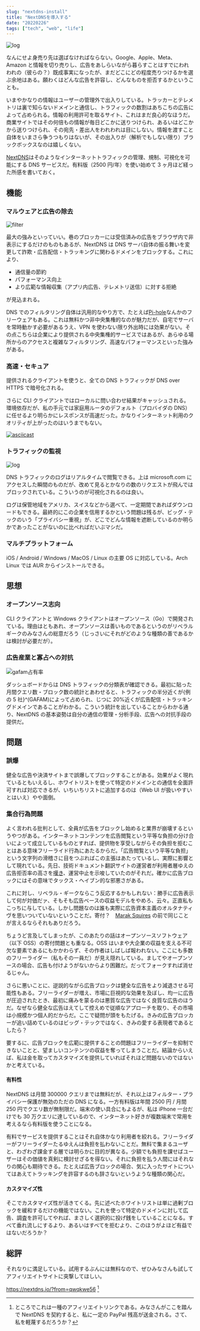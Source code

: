 ```yaml
---
slug: "nextdns-install"
title: "NextDNSを導入する"
date: "20220226"
tags: ["tech", "web", "life"]
---
```


![log](/image/nextdns_query.png)

なんにせよ身売り先は選ばなければならない。Google、Apple、Meta、Amazon と情報を切り売りし、広告をあしらいながら暮らすことはすでにわれわれの（彼らの？）既成事実になったが、まだどこにどの程度売りつけるかを選ぶ余地はある。願わくはどんな広告を許容し、どんなものを拒否するかということも。

いまやかなりの情報はユーザーの管理外で出入りしている。トラッカーとテレメトリは裏で知らないドメインと通信し、トラフィックの数割はあちこちの広告によって占められる。情報の利用許可を取るサイト、これはまだ良心的なほうだ。商業サイトではその何倍もの情報が毎日どこかに送りつけられ、あるいはどこかから送りつけられ、その宛先・差出人をわれわれは目にしない。情報を渡すこと自体をいまさら争うつもりはないが、その出入りが（解析でもしない限り）ブラックボックスなのは嬉しくない。

[NextDNS](https://nextdns.io)はそのようなインターネットトラフィックの管理、規制、可視化を可能にする DNS サービスだ。有料版（2500 円/年）を使い始めて 3 ヶ月ほど経った所感を書いておく。

## 機能

### マルウェアと広告の除去

![filter](/image/nextdns_filter.png)

最大の強みといっていい。巷のブロッカーには受信済みの広告をブラウザ内で非表示にするだけのものもあるが、NextDNS は DNS サーバ自体の振る舞いを変更して詐欺・広告配信・トラッキングに関わるドメインをブロックする。これにより、

- 通信量の節約
- パフォーマンス向上
- より広範な情報収集（アプリ内広告、テレメトリ送信）に対する拒絶

が見込まれる。

DNS でのフィルタリング自体は汎用的なやり方で、たとえば[Pi-hole](https://pi-hole.net)なんかのフリーウェアもある。これは無料かつ非中央集権的なのが魅力だが、自宅でサーバを常時動かす必要があるうえ、VPN を使わない限り外出時には効果がない。その点こちらは企業により提供される中央集権的サービスではあるが、あらゆる場所からのアクセスと複雑なフィルタリング、高速なパフォーマンスといった強みがある。

### 高速・セキュア

提供されるクライアントを使うと、全ての DNS トラフィックが DNS over HTTPS で暗号化される。

さらに CLI クライアントではローカルに問い合わせ結果がキャッシュされる。環境依存だが、私の手元では家庭用ルータのデフォルト（プロバイダの DNS）に任せるより明らかにレスポンスが高速だった。かなりインターネット利用のクオリティが上がったのはいうまでもない。

[![asciicast](https://asciinema.org/a/471558.svg)](https://asciinema.org/a/471558)

### トラフィックの監視

![log](/image/nextdns_log.png)

DNS トラフィックのログはリアルタイムで閲覧できる。上は microsoft.com にアクセスした瞬間のものだが、改めて見るとかなりの数のリクエストが飛んではブロックされている。こういうのが可視化されるのは良い。

ログは保管地域をアメリカ、スイスなどから選べて、一定期間であればダウンロードもできる。最終的にこの企業を信用するかという問題は残るが、ビッグ・テックのいう「プライバシー重視」が、どこでどんな情報を遮断しているのか明らかであったことがないのに比べればだいぶマシだ。

### マルチプラットフォーム

iOS / Android / Windows / MacOS / Linux の主要 OS に対応している。Arch Linux では AUR からインストールできる。

## 思想

### オープンソース志向

CLI クライアントと Windows クライアントはオープンソース（Go）で開発されている。理由はともあれ、オープンソースは善いものであるというのがリベラルギークのみなさんの総意だろう（じっさいにそれがどのような種類の善であるかは検討が必要だが）。

### 広告産業と寡占への対抗

![gafam占有率](/image/nextdns_gafam.png)

ダッシュボードからは DNS トラフィックの分類表が確認できる。最初に貼った月間クエリ数・ブロック数の統計とあわせると、トラフィックの半分近くが{例の 5 社}^(GAFAM)によって占められ、じつに 20%近くが広告配信・トラッキングドメインであることがわかる。こういう統計を出していることからわかる通り、NextDNS の基本姿勢は自分の通信の管理・分析手段、広告への対抗手段の提供だ。

## 問題

### 誤爆

健全な広告や決済サイトまで誤爆してブロックすることがある。効果がよく現れているともいえるし、ホワイトリストを使って特定のドメインとの通信を全面許可すれば対応できるが、いちいちリストに追加するのは（Web UI が扱いやすいとはいえ）やや面倒。

### 集合行為問題

よく言われる批判として、全員が広告をブロックし始めると業界が崩壊するというやつがある。インターネットコンテンツを広告閲覧という平等な負担の分け合いによって成立しているものとすれば、提供物を享受しながらその負担を拒むことはある意味フリーライド行為にあたるからだ。「広告閲覧という平等な負担」という文字列の滑稽さに目をつぶればこの主張はあたっているし、実際に影響として現れている。先日、技術ドキュメント翻訳サイトの運営者が利用者層ゆえの広告拒否率の高さを[嘆き](https://twitter.com/HiroKws/status/1491270754608226306?s=20&t=IYSsUzjGe7q8-4ZSzSt0Tg)、運営中止を示唆していたのがそれだ。確かに広告ブロックにはその意味でタックス・ヘイブン的な邪悪さがある。

これに対し、リベラル・ギークならこう反応するかもしれない：勝手に広告表示して何が対価だァ、そもそも広告ベースの収益モデルをやめろ、云々。正直私もこっちに与している。しかし問題なのは誰も実際に広告資本主義のオルタナティヴを思いついていないということだ。寄付？　[Marak Squires](https://gigazine.net/news/20220111-open-source-developer-corrupts-libraries/) の前で同じことが言えるならそれもありだろう。

ちょうど言及してしまったが、このあたりの話はオープンソースソフトウェア（以下 OSS）の寄付問題とも重なる。OSS はいまや大企業の収益を支える不可欠な要素であるにもかかわらず、その作者はしばしば報われない。ここにも多数のフリーライダー（私もその一員だ）が見え隠れしている。ましてやオープンソースの場合、広告も付けようがないからより困難だ。だってフォークすれば消せるじゃん。

さらに悪いことに、逆説的ながら広告ブロックは健全な広告をより減退させる可能性もある。フリーライダーが増え、市場に巨視的な効果を及ぼし、均一に広告が圧迫されたとき、最初に痛みを蒙るのは悪質な広告ではなく良質な広告のほうだ。なぜなら健全な広告はえてして控えめで従順なアプローチを取り、その市場は小規模かつ個人的だからだ。ここで疑問が頭をもたげる。きみの広告ブロッカーが追い詰めているのはビッグ・テックではなく、きみの愛する表現者であるとしたら？

要するに、広告ブロックを広範に提供することの問題はフリーライダーを抑制できないことと、望ましいコンテンツの収益を奪ってしまうことだ。結論からいえば、私は金を取ってカスタマイズを提供していればそれほど問題ないのではないかと考えている。

#### 有料性

NextDNS は月間 300000 クエリまでは無料だが、それ以上はフィルター・プライバシー保護が無効のただの DNS になる。一方有料版は年間 2500 円 / 月間 250 円でクエリ数が無制限だ。端末の使い具合にもよるが、私は iPhone 一台だけでも 30 万クエリに達しているので、インターネット好きが複数端末で常用を考えるなら有料版を使うことになる。

有料でサービスを提供することはそれ自体かなり利用者を絞れる。フリーライダーがフリーライダーたるゆえんは負担を払わないことだ。無料で集まるユーザと、わざわざ課金する層では明らかに目的が異なる。少額でも負担を課せばユーザーはその価値を真剣に検討せざるを得ない。それに負担を払う人間にはそれなりの関心も期待できる。たとえば広告ブロックの場合、気に入ったサイトについてはあえてトラッキングを許容するのも辞さないというような種類の関心だ。

#### カスタマイズ性

そこでカスタマイズ性が活きてくる。先に述べたホワイトリストは単に過剰ブロックを緩和するだけの機能ではない。これを使って特定のドメインに対して広告、調査を許可してやれば、まさしく選択的に投げ銭をしていることになる。すべて垂れ流しにするより、あるいはすべてを拒むより、このほうがよほど有益ではないだろうか？

## 総評

それなりに満足している。試用するぶんには無料なので、ぜひみなさんも試してアフィリエイトサイトに突撃してほしい。

https://nextdns.io/?from=qwqkwe56 [^1]

[^1]: ところでこれは一種のアフィリエイトリンクである。みなさんがここを踏んで NextDNS を契約すると、私に一定の PayPal 残高が送金される。さて、私を軽蔑するだろうか？
